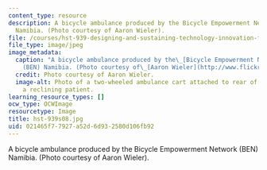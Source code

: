 ```yaml
---
content_type: resource
description: A bicycle ambulance produced by the Bicycle Empowerment Network (BEN)
  Namibia. (Photo courtesy of Aaron Wieler).
file: /courses/hst-939-designing-and-sustaining-technology-innovation-for-global-health-practice-spring-2008/021465f77927a52d6d932580d106fb92_hst-939s08.jpg
file_type: image/jpeg
image_metadata:
  caption: "A bicycle ambulance produced by the\_[Bicycle Empowerment Network](https://www.benbikes.org.za/)\_\
    (BEN) Namibia. (Photo courtesy of\_[Aaron Wieler](http://www.flickr.com/photos/aaronwieler/439767144/))."
  credit: Photo courtesy of Aaron Wieler.
  image-alt: Photo of a two-wheeled ambulance cart attached to rear of bicycle, carrying
    a reclining patient.
learning_resource_types: []
ocw_type: OCWImage
resourcetype: Image
title: hst-939s08.jpg
uid: 021465f7-7927-a52d-6d93-2580d106fb92
---
```

A bicycle ambulance produced by the Bicycle Empowerment Network (BEN) Namibia. (Photo courtesy of Aaron Wieler).


